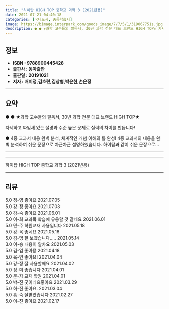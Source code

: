 ```yaml
---
title: "하이탑 HIGH TOP 중학교 과학 3 (2021년용)"
date: 2021-07-21 04:40:18
categories: [국내도서, 중등학습서]
image: https://bimage.interpark.com/goods_image/7/7/5/1/319067751s.jpg
description: ● ● ★과학 고수들의 필독서, 30년 과학 전문 대표 브랜드 HIGH TOP★ 자세하고 짜임새 있는 설명과 수준 높은 문제로 실력의 차이를 만듭니다! ● 4종 교과서 내용 완벽 분석, 체계적인 개념 이해의 틀 완성! 4종 교과서의 내용을 완벽 분석하여 쉬운 문장으로 차근차근 설
---
```


## **정보**

- **ISBN : 9788900445428**
- **출판사 : 동아출판**
- **출판일 : 20191021**
- **저자 : 배미정,김호련,김상협,박윤현,손은정**

------



## **요약**

●  ●  ★과학 고수들의 필독서, 30년 과학 전문 대표 브랜드 HIGH TOP★

자세하고 짜임새 있는 설명과 수준 높은 문제로 실력의 차이를 만듭니다!

● 4종 교과서 내용 완벽 분석, 체계적인 개념 이해의 틀 완성!
4종 교과서의 내용을 완벽 분석하여 쉬운 문장으로 차근차근 설명하였습니다. 하이탑과 같이 쉬운 문장으로... 

------



------


하이탑 HIGH TOP 중학교 과학 3 (2021년용) 

------


## **리뷰** 

5.0 정-영 좋아요 2021.07.05 <br/>5.0 강-정 좋아요  2021.07.03 <br/>5.0 강-숙 좋아요 2021.06.01 <br/>5.0 이-희 교과목 학습에 유용할 것 같네요  2021.06.01 <br/>5.0 민-주 학원교재 사용입니다 2021.05.18 <br/>5.0 강-옥 좋네요 2021.05.16 <br/>5.0 김-명 잘 보겠습니다‥... 2021.05.14 <br/>3.0 이-승 내용이 알차요 2021.05.03 <br/>5.0 김-임 좋아묭 2021.04.18 <br/>5.0 육-연 좋아요! 2021.04.04 <br/>5.0 강-정 잘 사용할께요 2021.04.02 <br/>5.0 정-미 좋습니다 2021.04.01 <br/>5.0 문-자 교재 학원 2021.04.01 <br/>5.0 박-진 굿이네요좋아요 2021.03.29 <br/>5.0 허-진 좋아요. 2021.03.04 <br/>5.0 홍-숙 잘받았습니다 2021.02.27 <br/>5.0 이-진 좋아요 2021.02.17 <br/>